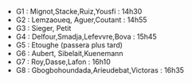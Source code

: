 * G1 : Mignot,Stacke,Ruiz,Yousfi : 14h30
* G2 : Lemzaoueq, Aguer,Coutant : 14h55
* G3 : Sieger, Petit
* G4 : Delfour,Smadja,Lefevvre,Bova : 15h45
* G5 : Etoughe (passera plus tard)
* G6 : Aubert, Sibelait,Kuenemann 
* G7 : Roy,Dasse,Lafon : 16h10
* G8 : Gbogbohoundada,Arieudebat,Victoras : 16h35 
